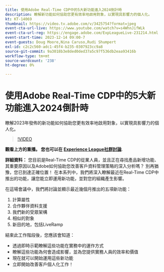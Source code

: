 ```yaml
---
title: 使用Adobe Real-Time CDP中的5大新功能進入2024倒計時
description: 瞭解新功能如何協助您更有效率地啟用對象，以實現具影響力的個人化。
kt: KT-14069
thumbnail: https://video.tv.adobe.com/v/3425754?format=jpeg
event-cta-url-live: https://www.youtube.com/watch?v=s4WhnJifWLk
event-cta-url-reg: https://engage.adobe.com/ExpLeagueLive-231214.html
event-start-time: 2023-12-14 09:00-7
event-guests: Doug Moore,Nina Caruso,Rudi Shumpert
exl-id: c2c2c560-adc1-45f4-b235-0307923cc9a8
source-git-commit: 9a3018b3e8ded0ded37a5c97f536db2eaa93416b
workflow-type: tm+mt
source-wordcount: '238'
ht-degree: 0%

---
```


# 使用Adobe Real-Time CDP中的5大新功能進入2024倒計時

瞭解2023年發佈的新功能如何協助您更有效率地啟用對象，以實現具影響力的個人化。

>[!VIDEO](https://video.tv.adobe.com/v/3425754/?quality=12&learn=on)

**觀看上方的重播。 您也可以在 [Experience League社群討論](https://experienceleaguecommunities.adobe.com/t5/real-time-customer-data-platform/experience-league-live-post-session-discussion-countdown-to-2024/m-p/639558#M14)**.

**詳細資料：**
您目前是Real-Time CDP的從業人員，並且正在尋找產品新增功能、其重要原因以及Adobe如何協助您改善客戶資料管理策略的深入分析嗎？ 別再猶豫，您已到達正確位置！ 在本系列中，我們將深入瞭解最近在Real-Time CDP中推出的功能，讓您能立即運用新功能，並對您的組織產生影響。

在這場會議中，我們將討論並顯示最近幾個月推出的五項新功能：

1. 計算屬性
2. 合作夥伴資料支援
3. 我們新的受眾架構
4. 相似的對象
5. 新目的地，包括LiveRamp

結束此工作階段後，您應該會知道：

* 透過即時示範瞭解這些功能在實務中的運作方式
* 瞭解這些功能為何會造成影響，並為您提供實務人員的效率和價值
* 現在就可以開始運用這些新功能
* 立即開始改善客戶個人化工作！



